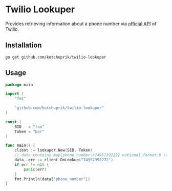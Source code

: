# Twilio Lookuper

Provides retrieving information about a phone number via [official API](https://www.twilio.com/docs/api/lookups) of Twilio.

## Installation

```
go get github.com/kotchuprik/twilio-lookuper
```

## Usage

```go
package main

import (
	"fmt"

	"github.com/kotchuprik/twilio-lookuper"
)

const (
	SID   = "foo"
	Token = "bar"
)

func main() {
	client := lookuper.New(SID, Token)
	// data contains map[phone_number:+74957392222 national_format:8 (495) 739-22-22 carrier:<nil> url:https://lookups.twilio.com/v1/PhoneNumbers/+74957392222 caller_name:<nil> country_code:RU]
	data, err := client.DoLookup("74957392222")
	if err != nil {
		panic(err)
	}
	fmt.Println(data["phone_number"])
}
```
